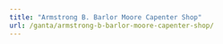 ```yaml
---
title: "Armstrong B. Barlor Moore Capenter Shop"
url: /ganta/armstrong-b-barlor-moore-capenter-shop/
---
```

